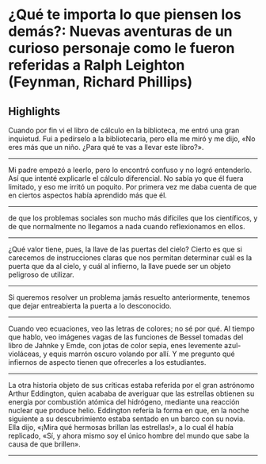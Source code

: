# **¿Qué te importa lo que piensen los demás?: Nuevas aventuras de un curioso personaje como le fueron referidas a Ralph Leighton (Feynman, Richard Phillips)** 
## Highlights 

 Cuando por fin vi el libro de cálculo en la biblioteca, me entró una gran inquietud. Fui a pedírselo a la bibliotecaria, pero ella me miró y me dijo, «No eres más que un niño. ¿Para qué te vas a llevar este libro?».


---


 Mi padre empezó a leerlo, pero lo encontró confuso y no logró entenderlo. Así que intenté explicarle el cálculo diferencial. No sabía yo que él fuera limitado, y eso me irritó un poquito. Por primera vez me daba cuenta de que en ciertos aspectos había aprendido más que él.


---


 de que los problemas sociales son mucho más difíciles que los científicos, y de que normalmente no llegamos a nada cuando reflexionamos en ellos.


---


 ¿Qué valor tiene, pues, la llave de las puertas del cielo? Cierto es que si carecemos de instrucciones claras que nos permitan determinar cuál es la puerta que da al cielo, y cuál al infierno, la llave puede ser un objeto peligroso de utilizar.


---


 Si queremos resolver un problema jamás resuelto anteriormente, tenemos que dejar entreabierta la puerta a lo desconocido.


---


 Cuando veo ecuaciones, veo las letras de colores; no sé por qué. Al tiempo que hablo, veo imágenes vagas de las funciones de Bessel tomadas del libro de Jahnke y Emde, con jotas de color sepia, enes levemente azul-violáceas, y equis marrón oscuro volando por allí. Y me pregunto qué infiernos de aspecto tienen que ofrecerles a los estudiantes.


---


 La otra historia objeto de sus críticas estaba referida por el gran astrónomo Arthur Eddington, quien acababa de averiguar que las estrellas obtienen su energía por combustión atómica del hidrógeno, mediante una reacción nuclear que produce helio. Eddington refería la forma en que, en la noche siguiente a su descubrimiento estaba sentado en un barco con su novia. Ella dijo, «¡Mira qué hermosas brillan las estrellas!», a lo cual él había replicado, «Sí, y ahora mismo soy el único hombre del mundo que sabe la causa de que brillen».


---



